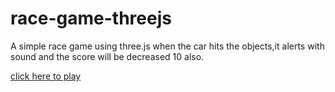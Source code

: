 # race-game-threejs
A simple race game using three.js when the car hits the objects,it alerts with sound and the score will be decreased 10 also.

[click here to play](http://noiron.github.io/race-game-threejs/)
